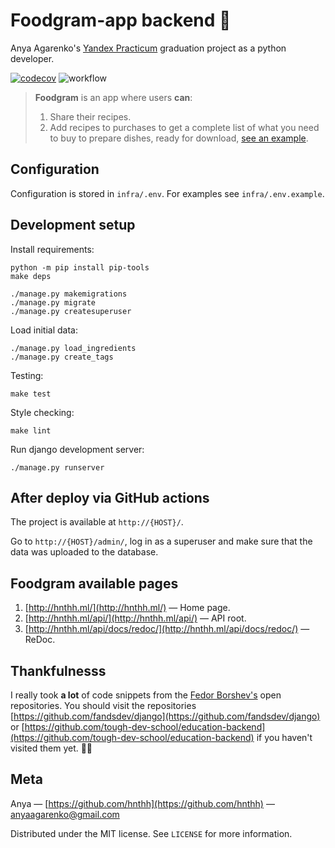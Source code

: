 # Foodgram-app backend 🍲

Anya Agarenko's [Yandex Practicum](https://practicum.yandex.com) graduation project as a python developer.

[![codecov](https://codecov.io/gh/hnthh/foodgram-project-react/branch/main/graph/badge.svg?token=VH4S1CCXHK)](https://codecov.io/gh/hnthh/foodgram-project-react)
![workflow](https://github.com/hnthh/foodgram-project-react/actions/workflows/workflow.yml/badge.svg)

> **Foodgram** is an app where users **can**:
> 1) Share their recipes.
> 2) Add recipes to purchases to get a complete list of what you need to buy to prepare dishes, ready for download, [see an example](https://github.com/hnthh/foodgram-project-react/blob/main/shopping-list-example.png).

## Configuration

Configuration is stored in `infra/.env`. For examples see `infra/.env.example`.

## Development setup

Install requirements:
```
python -m pip install pip-tools
make deps
```
```
./manage.py makemigrations
./manage.py migrate
./manage.py createsuperuser
```

Load initial data:
```
./manage.py load_ingredients
./manage.py create_tags
```

Testing:
```
make test
```

Style checking:
```
make lint
```

Run django development server:
```
./manage.py runserver
```

## After deploy via GitHub actions

The project is available at `http://{HOST}/`.

Go to `http://{HOST}/admin/`, log in as a superuser and make sure that the data was uploaded to the database.

## Foodgram available pages

1. [http://hnthh.ml/](http://hnthh.ml/) — Home page.
2. [http://hnthh.ml/api/](http://hnthh.ml/api/) — API root.
3. [http://hnthh.ml/api/docs/redoc/](http://hnthh.ml/api/docs/redoc/) — ReDoc.

## Thankfulnesss

I really took **a lot** of code snippets from the [Fedor Borshev's](https://github.com/f213) open repositories. You should visit the repositories [https://github.com/fandsdev/django](https://github.com/fandsdev/django) or [https://github.com/tough-dev-school/education-backend](https://github.com/tough-dev-school/education-backend) if you haven't visited them yet. 🐍✨

## Meta

Anya — [https://github.com/hnthh](https://github.com/hnthh) — [anyaagarenko@gmail.com](anyaagarenko@gmail.com)

Distributed under the MIT license. See `LICENSE` for more information.